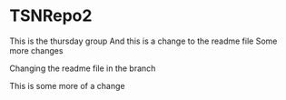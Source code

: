 # TSNRepo2
This is the thursday group
And this is a change to the readme file
Some more changes

Changing the readme file in the branch

This is some more of a change

